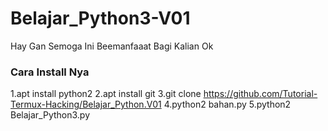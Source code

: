 # Belajar_Python3-V01

Hay Gan Semoga Ini Beemanfaaat Bagi Kalian Ok

<h3>Cara Install Nya</h3>

1.apt install python2
2.apt install git
3.git clone https://github.com/Tutorial-Termux-Hacking/Belajar_Python.V01
4.python2 bahan.py
5.python2 Belajar_Python3.py

